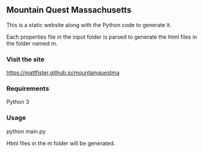 Mountain Quest Massachusetts
----------------------------

This is a static website along with the Python code to generate it.

Each properties file in the input folder is parsed to generate the html files in the folder named m. 

### Visit the site

https://mattfister.github.io/mountainquestma

### Requirements

Python 3

### Usage

python main.py

Html files in the m folder will be generated.
